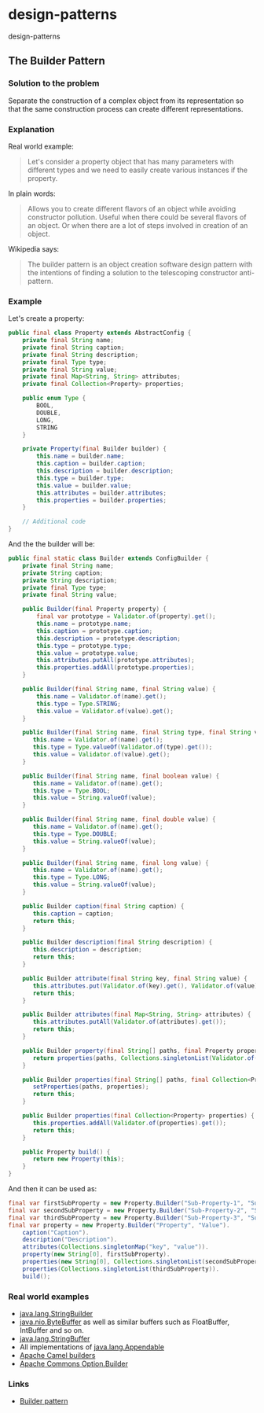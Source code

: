 # design-patterns
design-patterns

## The Builder Pattern

### Solution to the problem 

Separate the construction of a complex object from its representation so that the same construction process can create different representations.

### Explanation

Real world example:

> Let's consider a property object that has many parameters with different types and we need to easily create various instances if the property. 

In plain words:

> Allows you to create different flavors of an object while avoiding constructor pollution. Useful when there could be several flavors of an object. Or when there are a lot of steps involved in creation of an object.

Wikipedia says:

> The builder pattern is an object creation software design pattern with the intentions of finding a solution to the telescoping constructor anti-pattern.

### Example

Let's create a property:

```java
public final class Property extends AbstractConfig {
    private final String name;
    private final String caption;
    private final String description;
    private final Type type;
    private final String value;
    private final Map<String, String> attributes;
    private final Collection<Property> properties;

    public enum Type {
        BOOL,
        DOUBLE,
        LONG,
        STRING
    }

    private Property(final Builder builder) {
        this.name = builder.name;
        this.caption = builder.caption;
        this.description = builder.description;
        this.type = builder.type;
        this.value = builder.value;
        this.attributes = builder.attributes;
        this.properties = builder.properties;
    }

    // Additional code
}
```

And the the builder will be:

```java
public final static class Builder extends ConfigBuilder {
    private final String name;
    private String caption;
    private String description;
    private final Type type;
    private final String value;

    public Builder(final Property property) {
        final var prototype = Validator.of(property).get();
        this.name = prototype.name;
        this.caption = prototype.caption;
        this.description = prototype.description;
        this.type = prototype.type;
        this.value = prototype.value;
        this.attributes.putAll(prototype.attributes);
        this.properties.addAll(prototype.properties);
    }

    public Builder(final String name, final String value) {
        this.name = Validator.of(name).get();
        this.type = Type.STRING;
        this.value = Validator.of(value).get();
    }

    public Builder(final String name, final String type, final String value) {
       this.name = Validator.of(name).get();
       this.type = Type.valueOf(Validator.of(type).get());
       this.value = Validator.of(value).get();
    }

    public Builder(final String name, final boolean value) {
       this.name = Validator.of(name).get();
       this.type = Type.BOOL;
       this.value = String.valueOf(value);
    }

    public Builder(final String name, final double value) {
       this.name = Validator.of(name).get();
       this.type = Type.DOUBLE;
       this.value = String.valueOf(value);
    }

    public Builder(final String name, final long value) {
       this.name = Validator.of(name).get();
       this.type = Type.LONG;
       this.value = String.valueOf(value);
    }

    public Builder caption(final String caption) {
       this.caption = caption;
       return this;
    }

    public Builder description(final String description) {
       this.description = description;
       return this;
    }

    public Builder attribute(final String key, final String value) {
       this.attributes.put(Validator.of(key).get(), Validator.of(value).get());
       return this;
    }

    public Builder attributes(final Map<String, String> attributes) {
       this.attributes.putAll(Validator.of(attributes).get());
       return this;
    }

    public Builder property(final String[] paths, final Property property) {
       return properties(paths, Collections.singletonList(Validator.of(property).get()));
    }

    public Builder properties(final String[] paths, final Collection<Property> properties) {
       setProperties(paths, properties);
       return this;
    }

    public Builder properties(final Collection<Property> properties) {
       this.properties.addAll(Validator.of(properties).get());
       return this;
    }

    public Property build() {
       return new Property(this);
    }
}
```

And then it can be used as:

```java
final var firstSubProperty = new Property.Builder("Sub-Property-1", "Sub-Value-1").build();
final var secondSubProperty = new Property.Builder("Sub-Property-2", "Sub-Value-2").build();
final var thirdSubProperty = new Property.Builder("Sub-Property-3", "Sub-Value-3").build();
final var property = new Property.Builder("Property", "Value").
    caption("Caption").
    description("Description").
    attributes(Collections.singletonMap("key", "value")).
    property(new String[0], firstSubProperty).
    properties(new String[0], Collections.singletonList(secondSubProperty)).
    properties(Collections.singletonList(thirdSubProperty)).
    build();
```

### Real world examples

* [java.lang.StringBuilder](http://docs.oracle.com/javase/8/docs/api/java/lang/StringBuilder.html)
* [java.nio.ByteBuffer](http://docs.oracle.com/javase/8/docs/api/java/nio/ByteBuffer.html#put-byte-) as well as similar buffers such as FloatBuffer, IntBuffer and so on.
* [java.lang.StringBuffer](http://docs.oracle.com/javase/8/docs/api/java/lang/StringBuffer.html#append-boolean-)
* All implementations of [java.lang.Appendable](http://docs.oracle.com/javase/8/docs/api/java/lang/Appendable.html)
* [Apache Camel builders](https://github.com/apache/camel/tree/0e195428ee04531be27a0b659005e3aa8d159d23/camel-core/src/main/java/org/apache/camel/builder)
* [Apache Commons Option.Builder](https://commons.apache.org/proper/commons-cli/apidocs/org/apache/commons/cli/Option.Builder.html)

### Links

* [Builder pattern](https://en.wikipedia.org/wiki/Builder_pattern)